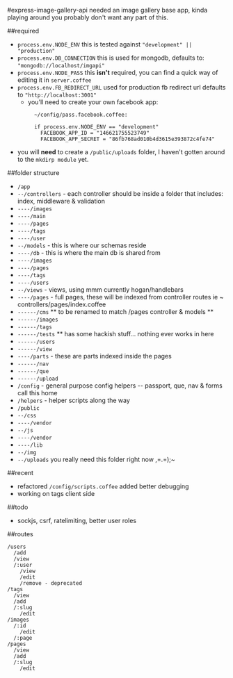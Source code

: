 #express-image-gallery-api
needed an image gallery base app, kinda playing around you probably don't want any part of this.

##required
  - `process.env.NODE_ENV` this is tested against `"development" || "production"`
  - `process.env.DB_CONNECTION` this is used for mongodb, defaults to: `"mongodb://localhost/imgapi"`
  - `process.env.NODE_PASS` this **isn't** required, you can find a quick way of editing it in `server.coffee`
  - `process.env.FB_REDIRECT_URL` used for production fb redirect url defaults to `"http://localhost:3001"`
    - you'll need to create your own facebook app:
      ```
        ~/config/pass.facebook.coffee:

        if process.env.NODE_ENV == "development"
          FACEBOOK_APP_ID = "146621755523749"
          FACEBOOK_APP_SECRET = "86fb768ad010b4d3615e393872c4fe74"
      ```
  - you will **need** to create a `/public/uploads` folder, I haven't gotten around to the `mkdirp module` yet.

##folder structure
  - `/app`
  - `--/controllers` - each controller should be inside a folder that includes: index, middleware & validation
  - `----/images`
  - `----/main`
  - `----/pages`
  - `----/tags`
  - `----/user`
  - `--/models` - this is where our schemas reside
  - `----/db` - this is where the main db is shared from
  - `----/images`
  - `----/pages`
  - `----/tags`
  - `----/users`
  - `--/views` - views, using mmm currently hogan/handlebars
  - `----/pages` - full pages, these will be indexed from controller routes ie ~ controllers/pages/index.coffee
  - `------/cms` ** to be renamed to match /pages controller & models **
  - `------/images`
  - `------/tags`
  - `------/tests` ** has some hackish stuff... nothing ever works in here
  - `------/users`
  - ``------/view``
  - `----/parts` - these are parts indexed inside the pages 
  - `------/nav`
  - `------/que`
  - `------/upload`
  - `/config` - general purpose config helpers -- passport, que, nav & forms call this home
  - `/helpers` - helper scripts along the way
  - `/public`
  - `--/css`
  - `----/vendor`
  - `--/js`
  - `----/vendor`
  - `----/lib`
  - `--/img`
  - `--/uploads` you really need this folder right now ,=.=);~

##recent
  - refactored `/config/scripts.coffee` added better debugging
  - working on tags client side

##todo
  - sockjs, csrf, ratelimiting, better user roles
  
##routes
  ```
  /users
    /add
    /view
    /:user
      /view
      /edit
      /remove - deprecated
  /tags
    /view
    /add
    /:slug
      /edit
  /images
    /:id
      /edit
    /:page
  /pages
    /view
    /add
    /:slug
      /edit
  ```